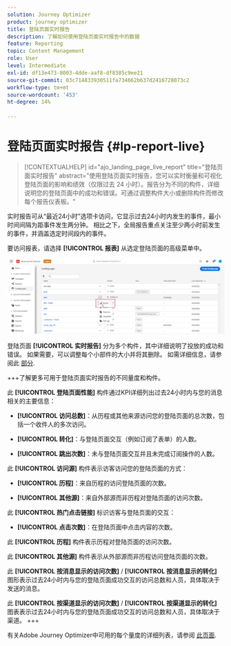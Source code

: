 ```yaml
---
solution: Journey Optimizer
product: journey optimizer
title: 登陆页面实时报告
description: 了解如何使用登陆页面实时报告中的数据
feature: Reporting
topic: Content Management
role: User
level: Intermediate
exl-id: df13e473-8003-4dde-aaf8-df8385c9ee21
source-git-commit: 03c714833930511fa734662b637d2416728073c2
workflow-type: tm+mt
source-wordcount: '453'
ht-degree: 14%

---
```


# 登陆页面实时报告 {#lp-report-live}

>[!CONTEXTUALHELP]
>id="ajo_landing_page_live_report"
>title="登陆页面实时报告"
>abstract="使用登陆页面实时报告，您可以实时衡量和可视化登陆页面的影响和绩效（仅限过去 24 小时）。报告分为不同的构件，详细说明您的登陆页面中的成功和错误。可通过调整构件大小或删除构件而修改每个报告仪表板。"

实时报告可从“最近24小时”选项卡访问，它显示过去24小时内发生的事件，最小时间间隔为距事件发生两分钟。 相比之下，全局报告重点关注至少两小时前发生的事件，并涵盖选定时间段内的事件。

要访问报表，请选择 **[!UICONTROL 报表]** 从选定登陆页面的高级菜单中。

![](assets/landing_page_report.png)

登陆页面 **[!UICONTROL 实时报告]** 分为多个构件，其中详细说明了投放的成功和错误。 如果需要，可以调整每个小部件的大小并将其删除。 如需详细信息，请参阅此 [部分](live-report.md).

+++了解更多可用于登陆页面实时报告的不同量度和构件。

此 **[!UICONTROL 登陆页面性能]** 构件通过KPI详细列出过去24小时内与您的消息相关的主要信息：

* **[!UICONTROL 访问总数]**：从历程或其他来源访问您的登陆页面的总次数，包括一个收件人的多次访问。

* **[!UICONTROL 转化]**：与登陆页面交互（例如订阅了表单）的人数。

* **[!UICONTROL 跳出次数]**：未与登陆页面交互并且未完成订阅操作的人数。

此 **[!UICONTROL 访问源]** 构件表示访客访问您的登陆页面的方式：

* **[!UICONTROL 历程]**：来自历程的访问登陆页面的次数。

* **[!UICONTROL 其他源]**：来自外部源而非历程对登陆页面的访问次数。

此 **[!UICONTROL 热门点击链接]** 标识访客与登陆页面的交互：

* **[!UICONTROL 点击次数]**：在登陆页面中点击内容的次数。

此 **[!UICONTROL 历程]** 构件表示历程对登陆页面的访问次数。

此 **[!UICONTROL 其他源]** 构件表示从外部源而非历程访问登陆页面的次数。

此 **[!UICONTROL 按消息显示的访问次数]** / **[!UICONTROL 按消息显示的转化]** 图形表示过去24小时内与您的登陆页面成功交互的访问总数和人员，具体取决于发送的消息。

此 **[!UICONTROL 按渠道显示的访问次数]** / **[!UICONTROL 按渠道显示的转化]** 图表表示过去24小时内与您的登陆页面成功交互的访问总数和人员，具体取决于渠道。
+++

有关Adobe Journey Optimizer中可用的每个量度的详细列表，请参阅 [此页面](live-report.md#list-of-components-live).
